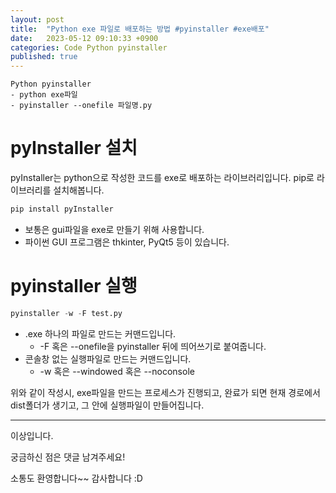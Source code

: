 ```yaml
---
layout: post
title:  "Python exe 파일로 배포하는 방법 #pyinstaller #exe배포"
date:   2023-05-12 09:10:33 +0900
categories: Code Python pyinstaller
published: true
---
```

```
Python pyinstaller
- python exe파일
- pyinstaller --onefile 파일명.py
```

# pyInstaller 설치

pyInstaller는 python으로 작성한 코드를 exe로 배포하는 라이브러리입니다. pip로 라이브러리를 설치해봅니다.

```python
pip install pyInstaller
```

- 보통은 gui파일을 exe로 만들기 위해 사용합니다.
- 파이썬 GUI 프로그램은 thkinter, PyQt5 등이 있습니다.

# pyinstaller 실행

```python
pyinstaller -w -F test.py
```
- .exe 하나의 파일로 만드는 커맨드입니다.
    - -F 혹은 --onefile을 pyinstaller 뒤에 띄어쓰기로 붙여줍니다.
- 콘솔창 없는 실행파일로 만드는 커맨드입니다.
    - -w 혹은 --windowed 혹은 --noconsole

위와 같이 작성시, exe파일을 만드는 프로세스가 진행되고, 완료가 되면 현재 경로에서 dist폴더가 생기고, 그 안에 실행파일이 만들어집니다.

---

이상입니다.

궁금하신 점은 댓글 남겨주세요!

소통도 환영합니다~~ 감사합니다 :D